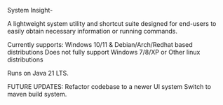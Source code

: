 System Insight-

A lightweight system utility and shortcut suite designed for end-users to easily obtain necessary information or running commands.

Currently supports: Windows 10/11 & Debian/Arch/Redhat based distributions
Does not fully support Windows 7/8/XP or Other linux distributions


Runs on Java 21 LTS. 

FUTURE UPDATES:
Refactor codebase to a newer UI system
Switch to maven build system.
